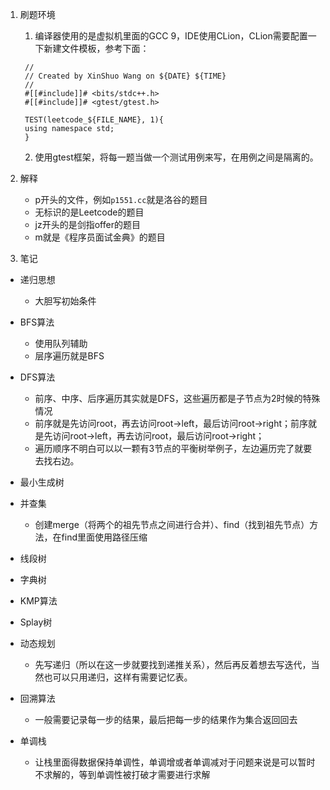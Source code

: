 1. 刷题环境
   1. 编译器使用的是虚拟机里面的GCC 9，IDE使用CLion，CLion需要配置一下新建文件模板，参考下面：
   ```
    //
    // Created by XinShuo Wang on ${DATE} ${TIME}
    //
    #[[#include]]# <bits/stdc++.h>
    #[[#include]]# <gtest/gtest.h>
    
    TEST(leetcode_${FILE_NAME}, 1){
    using namespace std;
    }
    ```
   2. 使用gtest框架，将每一题当做一个测试用例来写，在用例之间是隔离的。
2. 解释
    - p开头的文件，例如`p1551.cc`就是洛谷的题目
    - 无标识的是Leetcode的题目
    - jz开头的是剑指offer的题目
    - m就是《程序员面试金典》的题目

3. 笔记

- 递归思想
    - 大胆写初始条件

- BFS算法
    - 使用队列辅助
    - 层序遍历就是BFS

- DFS算法
  - 前序、中序、后序遍历其实就是DFS，这些遍历都是子节点为2时候的特殊情况
  - 前序就是先访问root，再去访问root->left，最后访问root->right；前序就是先访问root->left，再去访问root，最后访问root->right；
  - 遍历顺序不明白可以以一颗有3节点的平衡树举例子，左边遍历完了就要去找右边。

- 最小生成树

- 并查集
  - 创建merge（将两个的祖先节点之间进行合并）、find（找到祖先节点）方法，在find里面使用路径压缩

- 线段树

- 字典树

- KMP算法

- Splay树

- 动态规划
  - 先写递归（所以在这一步就要找到递推关系），然后再反着想去写迭代，当然也可以只用递归，这样有需要记忆表。

- 回溯算法
  - 一般需要记录每一步的结果，最后把每一步的结果作为集合返回回去

- 单调栈
  - 让栈里面得数据保持单调性，单调增或者单调减对于问题来说是可以暂时不求解的，等到单调性被打破才需要进行求解